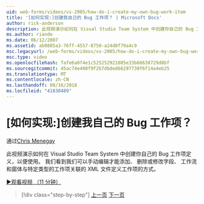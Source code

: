 ```yaml
---
uid: web-forms/videos/vs-2005/how-do-i-create-my-own-bug-work-item
title: '[如何实现:]创建我自己的 Bug 工作项？ | Microsoft Docs'
author: rick-anderson
description: 此视频演示如何在 Visual Studio Team System 中创建你自己的 Bug 工作项定义，以便使用。 我们看到如何将工作项定义的 XML 文件...
ms.author: riande
ms.date: 06/12/2007
ms.assetid: ab0805a3-76ff-4557-8750-a24d0f79a4c9
msc.legacyurl: /web-forms/videos/vs-2005/how-do-i-create-my-own-bug-work-item
msc.type: video
ms.openlocfilehash: fafe6a0f4e1c525252921805e33b68638729d8bf
ms.sourcegitcommit: 45ac74e400f9f2b7dbded66297730f6f14a4eb25
ms.translationtype: MT
ms.contentlocale: zh-CN
ms.lasthandoff: 08/16/2018
ms.locfileid: "41830489"
---
```

<a name="how-do-i-create-my-own-bug-work-item"></a>[如何实现:]创建我自己的 Bug 工作项？
====================
通过[Chris Menegay](https://twitter.com/CMenegay)

此视频演示如何在 Visual Studio Team System 中创建你自己的 Bug 工作项定义，以便使用。 我们看到我们可以手动编辑才能添加、 删除或修改字段、 工作流和窗体与特定类型的工作项关联的 XML 文件定义工作项的方式。

[&#9654;观看视频 （11 分钟）](https://channel9.msdn.com/Blogs/ASP-NET-Site-Videos/how-do-i-create-my-own-bug-work-item)

> [!div class="step-by-step"]
> [上一页](how-do-i-integrate-defect-tracking-with-testing.md)
> [下一页](how-do-i-write-code-more-quickly-with-unit-tests.md)
